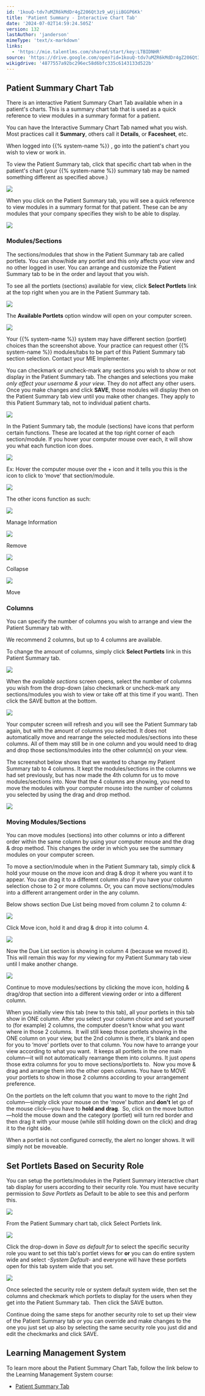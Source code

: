 ```yaml
---
id: '1kouQ-tdv7uMZR6kMdDr4gZ206Qt3z9_wUjiiBGGP6Kk'
title: 'Patient Summary - Interactive Chart Tab'
date: '2024-07-02T14:59:24.505Z'
version: 132
lastAuthor: 'janderson'
mimeType: 'text/x-markdown'
links:
  - 'https://mie.talentlms.com/shared/start/key:LTBIDNHR'
source: 'https://drive.google.com/open?id=1kouQ-tdv7uMZR6kMdDr4gZ206Qt3z9_wUjiiBGGP6Kk'
wikigdrive: '4877557a92bc296ec58d6bfc335c6143133d522b'
---
```

## Patient Summary Chart Tab

There is an interactive Patient Summary Chart Tab available when in a patient's charts. This is a summary chart tab that is used as a quick reference to view modules in a summary format for a patient.

You can have the Interactive Summary Chart Tab named what you wish. Most practices call it **Summary**, others call it **Details**, or **Facesheet**, etc.

When logged into {{% system-name %}} , go into the patient's chart you wish to view or work in.

To view the Patient Summary tab, click that specific chart tab when in the patient's chart (your {{% system-name %}} summary tab may be named something different as specified above.)

![](../patient-summary-interactive-chart-tab.assets/db7d1ca52c19b7b24b14635c5f264359.png)

When you click on the Patient Summary tab, you will see a quick reference to view modules in a summary format for that patient. These can be any modules that your company specifies they wish to be able to display.

![](../patient-summary-interactive-chart-tab.assets/e7c8746f522485f29d7beeb65b9494fb.png)

### Modules/Sections

The sections/modules that show in the Patient Summary tab are called portlets. You can show/hide any portlet and this only affects your view and no other logged in user. You can arrange and customize the Patient Summary tab to be in the order and layout that you wish.

To see all the portlets (sections) available for view, click **Select Portlets** link at the top right when you are in the Patient Summary tab.

![](../patient-summary-interactive-chart-tab.assets/35d8a67ad20ad51140ffcc3cb5c2f071.png)

The **Available Portlets** option window will open on your computer screen.

![](../patient-summary-interactive-chart-tab.assets/342ab385708c95d0038d725440d68b19.png)

Your {{% system-name %}} system may have different section (portlet) choices than the screenshot above. Your practice can request other {{% system-name %}} modules/tabs to be part of this Patient Summary tab section selection. Contact your MIE Implementer.

You can checkmark or uncheck-mark any sections you wish to show or not display in the Patient Summary tab. The changes and selections you make *only affect your username & your view*. They do not affect any other users. Once you make changes and click **SAVE**, those modules will display then on the Patient Summary tab view until you make other changes. They apply to this Patient Summary tab, not to individual patient charts.

![](../patient-summary-interactive-chart-tab.assets/342ab385708c95d0038d725440d68b19.png)

In the Patient Summary tab, the module (sections) have icons that perform certain functions. These are located at the top right corner of each section/module. If you hover your computer mouse over each, it will show you what each function icon does.

![](../patient-summary-interactive-chart-tab.assets/a4957756ec2f88ed30607bee31736d4c.png)

Ex: Hover the computer mouse over the + icon and it tells you this is the icon to click to ‘move' that section/module.

![](../patient-summary-interactive-chart-tab.assets/2a2f6cd8c7f15c7388fbcd5ea2e7773c.png)

The other icons function as such:

![](../patient-summary-interactive-chart-tab.assets/74c1dd13c9e57dff6696f9279d726862.png)

Manage Information

![](../patient-summary-interactive-chart-tab.assets/4243ae4c947db2a458202e44a64f7328.png)

Remove

![](../patient-summary-interactive-chart-tab.assets/c5bf6e065aa56b46e21826fb6de91964.png)

Collapse

![](../patient-summary-interactive-chart-tab.assets/124fd711d90f301094efd8b99ebff733.png)

Move

### Columns

You can specify the number of columns you wish to arrange and view the Patient Summary tab with.

We recommend 2 columns, but up to 4 columns are available.

To change the amount of columns, simply click **Select Portlets** link in this Patient Summary tab.

![](../patient-summary-interactive-chart-tab.assets/1d365ec73eb0e8042f77991dcc4b29a5.png)

When the *available sections* screen opens, select the number of columns you wish from the drop-down (also checkmark or uncheck-mark any sections/modules you wish to view or take off at this time if you want). Then click the SAVE button at the bottom.

![](../patient-summary-interactive-chart-tab.assets/c141f22641782e3287cd453a473fec48.png)

Your computer screen will refresh and you will see the Patient Summary tab again, but with the amount of columns you selected. It does not automatically move and rearrange the selected modules/sections into these columns. All of them may still be in one column and you would need to drag and drop those sections/modules into the other column(s) on your view.

The screenshot below shows that we wanted to change my Patient Summary tab to 4 columns. It kept the modules/sections in the columns we had set previously, but has now made the 4th column for us to move modules/sections into. Now that the 4 columns are showing, you need to move the modules with your computer mouse into the number of columns you selected by using the drag and drop method.

![](../patient-summary-interactive-chart-tab.assets/d92b66eb3498b57f01e077ba1bee2bd6.png)

### Moving Modules/Sections

You can move modules (sections) into other columns or into a different order within the same column by using your computer mouse and the drag & drop method. This changes the order in which you see the summary modules on your computer screen.

To move a section/module when in the Patient Summary tab, simply click & hold your mouse on the *move* icon and drag & drop it where you want it to appear. You can drag it to a different column also if you have your column selection chose to 2 or more columns. Or, you can move sections/modules into a different arrangement order in the any column.

Below shows section Due List being moved from column 2 to column 4:

![](../patient-summary-interactive-chart-tab.assets/8d7619baca1fa112a03c5711c78c7b8c.png)

Click Move icon, hold it and drag & drop it into column 4.

![](../patient-summary-interactive-chart-tab.assets/b73f775abb0a5c4e221803f47e14e894.png)

Now the Due List section is showing in column 4 (because we moved it). This will remain this way for *my* viewing for my Patient Summary tab view until I make another change.

![](../patient-summary-interactive-chart-tab.assets/98df55d598ba980af5b1003a7ce006c5.png)

Continue to move modules/sections by clicking the move icon, holding & drag/drop that section into a different viewing order or into a different column.

When you initially view this tab (new to this tab), all your portlets in this tab show in ONE column. After you select your column choice and set yourself to (for example) 2 columns, the computer doesn't know what you want where in those 2 columns.  It will still keep those portlets showing in the ONE column on your view, but the 2nd column is there, it's blank and open for you to ‘move' portlets over to that column. You now have to arrange your view according to what you want.  It keeps all portlets in the one main column—it will not automatically rearrange them into columns. It just *opens* those extra columns for you to move sections/portlets to.  Now you move & drag and arrange them into the other open columns. You have to MOVE your portlets to show in those 2 columns according to your arrangement preference.

On the portlets on the left column that you want to move to the right 2nd column—simply click your mouse on the ‘move' button and **don't** let go of the mouse click—you have to **hold and drag**.  So, click on the move button—hold the mouse down and the category (portlet) will turn red border and then drag it with your mouse (while still holding down on the click) and drag it to the right side.

When a portlet is not configured correctly, the alert no longer shows. It will simply not be moveable.

## Set Portlets Based on Security Role

You can setup the portlets/modules in the Patient Summary interactive chart tab display for users according to their security role. You must have security permission to *Save Portlets* as Default to be able to see this and perform this.

![](../patient-summary-interactive-chart-tab.assets/be0dc23d6b252f5288193b4238e72dea.png)

From the Patient Summary chart tab, click Select Portlets link.

![](../patient-summary-interactive-chart-tab.assets/e90d7459de8c221bb6fd5a75b019810b.png)

Click the drop-down in *Save as default for* to select the specific security role you want to set this tab's portlet views for **or** you can do entire system wide and select *-System Default*- and everyone will have these portlets open for this tab system wide that you set.

![](../patient-summary-interactive-chart-tab.assets/f9de5a070678e1d8d669bef5331fabc5.png)

Once selected the security role or system default system wide, then set the columns and checkmark which portlets to display for the users when they get into the Patient Summary tab.  Then click the SAVE button.

Continue doing the same steps for another security role to set up their view of the Patient Summary tab *or* you can override and make changes to the one you just set up also by selecting the same security role you just did and edit the checkmarks and click SAVE.

## Learning Management System

To learn more about the Patient Summary Chart Tab, follow the link below to the Learning Management System course:

* [Patient Summary Tab](https://mie.talentlms.com/shared/start/key:LTBIDNHR)
